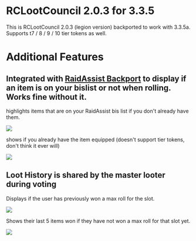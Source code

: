 # RCLootCouncil 2.0.3 for 3.3.5 

This is RCLootCouncil 2.0.3 (legion version) backported to work with 3.3.5a. 
Supports t7 / 8 / 9 / 10 tier tokens as well.



# Additional Features
## Integrated with [RaidAssist Backport](https://github.com/ajseward/RaidAssist_WotLK/) to display if an item is on your bislist or not when rolling. Works fine without it.

highlights items that are on your RaidAssist bis list if you don't already have them.

![](https://i.imgur.com/fHlgz2y.png)

shows if you already have the item equipped (doesn't support tier tokens, don't think it ever will)

![](https://i.imgur.com/qas1mSJ.png)

## Loot History is shared by the master looter during voting

Displays if the user has previously won a max roll for the slot.

![](https://i.imgur.com/J6b7cGS.png)

Shows their last 5 items won if they have not won a max roll for that slot yet.

![](https://i.imgur.com/ot1sUVx.png)

